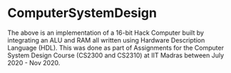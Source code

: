 # ComputerSystemDesign

The above is an implementation of a 16-bit Hack Computer built by integrating an ALU and RAM all written using Hardware Description Language (HDL).
This was done as part of Assignments for the Computer System Design Course (CS2300 and CS2310) at IIT Madras between July 2020 - Nov 2020.
